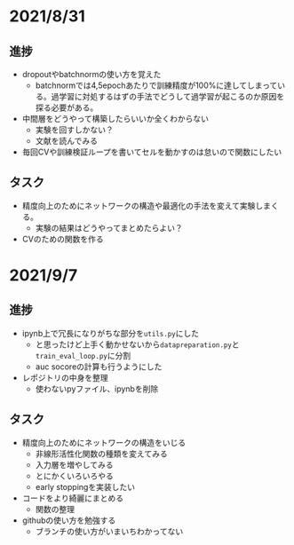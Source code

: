 # 2021/8/31

## 進捗

- dropoutやbatchnormの使い方を覚えた
  - batchnormでは4,5epochあたりで訓練精度が100%に達してしまっている。過学習に対処するはずの手法でどうして過学習が起こるのか原因を探る必要がある。
- 中間層をどうやって構築したらいいか全くわからない
  - 実験を回すしかない？
  - 文献を読んでみる
- 毎回CVや訓練検証ループを書いてセルを動かすのは怠いので関数にしたい

## タスク

- 精度向上のためにネットワークの構造や最適化の手法を変えて実験しまくる。
  - 実験の結果はどうやってまとめたらよい？
- CVのための関数を作る

# 2021/9/7

## 進捗

- ipynb上で冗長になりがちな部分を```utils.py```にした
  - と思ったけど上手く動かせないから```datapreparation.py```と```train_eval_loop.py```に分割
  - auc socoreの計算も行うようにした
- レポジトリの中身を整理
  - 使わないpyファイル、ipynbを削除

## タスク

- 精度向上のためにネットワークの構造をいじる
  - 非線形活性化関数の種類を変えてみる
  - 入力層を増やしてみる
  - とにかくいろいろやる
  - early stoppingを実装したい
- コードをより綺麗にまとめる
  - 関数の整理
- githubの使い方を勉強する
  - ブランチの使い方がいまいちわかってない